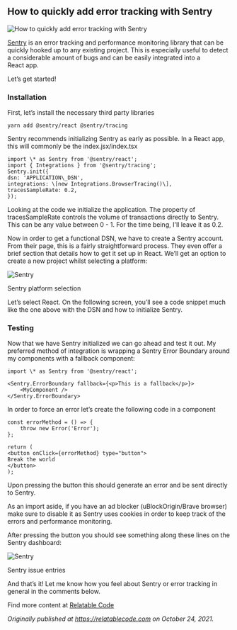 ## How to quickly add error tracking with Sentry


![How to quickly add error tracking with Sentry](https://cdn.hashnode.com/res/hashnode/image/upload/v1651103796841/R96urmHj2.png)

[Sentry](https://sentry.io/) is an error tracking and performance monitoring library that can be quickly hooked up to any existing project. This is especially useful to detect a considerable amount of bugs and can be easily integrated into a React app.

Let’s get started!

### Installation

First, let’s install the necessary third party libraries

```
yarn add @sentry/react @sentry/tracing
```

Sentry recommends initializing Sentry as early as possible. In a React app, this will commonly be the index.jsx/index.tsx

```
import \* as Sentry from '@sentry/react';   
import { Integrations } from '@sentry/tracing';   
Sentry.init({   
dsn: 'APPLICATION\_DSN',   
integrations: \[new Integrations.BrowserTracing()\],   
tracesSampleRate: 0.2,   
});
```

Looking at the code we initialize the application. The property of tracesSampleRate controls the volume of transactions directly to Sentry. This can be any value between 0 - 1. For the time being, I'll leave it as 0.2.

Now in order to get a functional DSN, we have to create a Sentry account. From their page, this is a fairly straightforward process. They even offer a brief section that details how to get it set up in React. We’ll get an option to create a new project whilst selecting a platform:

![Sentry](https://cdn.hashnode.com/res/hashnode/image/upload/v1638468763185/FZMVGWQV4i.png)

Sentry platform selection

Let’s select React. On the following screen, you’ll see a code snippet much like the one above with the DSN and how to initialize Sentry.

### Testing

Now that we have Sentry initialized we can go ahead and test it out. My preferred method of integration is wrapping a Sentry Error Boundary around my components with a fallback component:

```
import \* as Sentry from '@sentry/react'; 

<Sentry.ErrorBoundary fallback={<p>This is a fallback</p>}>      
    <MyComponent />   
</Sentry.ErrorBoundary>
```

In order to force an error let’s create the following code in a component

```
const errorMethod = () => { 
    throw new Error('Error'); 
}; 

return (   
<button onClick={errorMethod} type="button">   
Break the world 
</button> 
);
```

Upon pressing the button this should generate an error and be sent directly to Sentry.

As an import aside, if you have an ad blocker (uBlockOrigin/Brave browser) make sure to disable it as Sentry uses cookies in order to keep track of the errors and performance monitoring.

After pressing the button you should see something along these lines on the Sentry dashboard:

![Sentry](https://cdn.hashnode.com/res/hashnode/image/upload/v1638468764900/xfa1Z7ptd.png)

Sentry issue entries

And that’s it! Let me know how you feel about Sentry or error tracking in general in the comments below.

Find more content at [Relatable Code](https://relatablecode.com)

_Originally published at_ [_https://relatablecode.com_](https://relatablecode.com/how-to-quickly-add-error-tracking-with-sentry/) _on October 24, 2021._